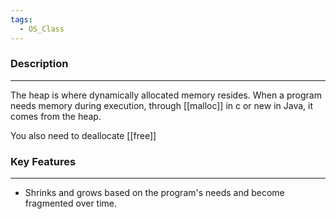 ```yaml
---
tags:
  - OS_Class
---
```

### Description
---
The heap is where dynamically allocated memory resides. When a program needs memory during execution, through [[malloc]] in c or new in Java, it comes from the heap. 

You also need to deallocate [[free]]

### Key Features
---
- Shrinks and grows based on the program's needs and become fragmented over time.